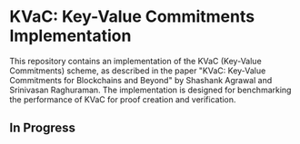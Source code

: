 # KVaC: Key-Value Commitments Implementation

This repository contains an implementation of the KVaC (Key-Value Commitments) scheme, as described in the paper "KVaC: Key-Value Commitments for Blockchains and Beyond" by Shashank Agrawal and Srinivasan Raghuraman. The implementation is designed for benchmarking the performance of KVaC for proof creation and verification.

## In Progress
